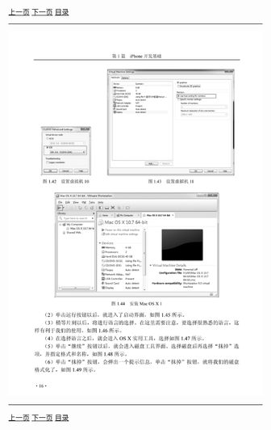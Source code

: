[上一页](028.md) [下一页](030.md) [目录](../README.md)

***

![029](../images/029.png)

***

[上一页](028.md) [下一页](030.md) [目录](../README.md)